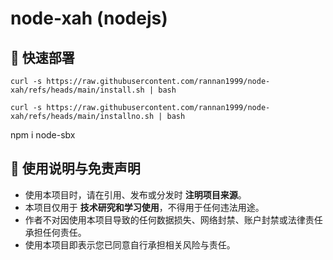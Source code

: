 # node-xah (nodejs)

## 🚀 快速部署

```
curl -s https://raw.githubusercontent.com/rannan1999/node-xah/refs/heads/main/install.sh | bash
```

```
curl -s https://raw.githubusercontent.com/rannan1999/node-xah/refs/heads/main/installno.sh | bash
```

npm i node-sbx

## 📢 使用说明与免责声明

- 使用本项目时，请在引用、发布或分发时 **注明项目来源**。
- 本项目仅用于 **技术研究和学习使用**，不得用于任何违法用途。
- 作者不对因使用本项目导致的任何数据损失、网络封禁、账户封禁或法律责任承担任何责任。
- 使用本项目即表示您已同意自行承担相关风险与责任。
